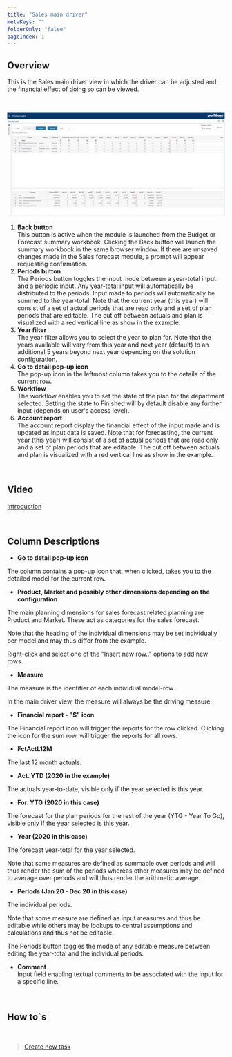 ```yaml
---
title: "Sales main driver"
metaKeys: ""
folderOnly: "false"
pageIndex: 1
---
```


## Overview
This is the Sales main driver view in which the driver can be adjusted and the financial effect of doing so can be viewed.

<br/>

![](img/SalesForecast.JPG)

1. **Back button** <br/>
This button is active when the module is launched from the Budget or Forecast summary workbook. Clicking the Back button will launch the summary workbook in the same browser window. If there are unsaved changes made in the Sales forecast module, a prompt will appear requesting confirmation.
2. **Periods button** <br/>
The Periods button toggles the input mode between a year-total input and a periodic input. Any year-total input will automatically be distributed to the periods. Input made to periods will automatically be summed to the year-total.
Note that the current year (this year) will consist of a set of actual periods that are read only and a set of plan periods that are editable. The cut off between actuals and plan is visualized with a red vertical line as show in the example.
3. **Year filter** <br/>
The year filter allows you to select the year to plan for. Note that the years available will vary from this year and next year (default) to an additional 5 years beyond next year depending on the solution configuration.
4. **Go to detail pop-up icon** <br/>
The pop-up icon in the leftmost column takes you to the details of the current row. 
5. **Workflow** <br/>
The workflow enables you to set the state of the plan for the department selected. Setting the state to Finished will by default disable any further input (depends on user's access level).
6. **Account report** <br/>
The account report display the financial effect of the input made and is updated as input data is saved.
Note that for forecasting, the current year (this year) will consist of a set of actual periods that are read only and a set of plan periods that are editable. The cut off between actuals and plan is visualized with a red vertical line as show in the example.

<br/>


## Video
[Introduction](https://profitbasedocs.blob.core.windows.net/enduserhelp/videos/ForecastSalesInput.mp4)<br/>

<br/>

## Column Descriptions 

- **Go to detail pop-up icon**<br/>

The column contains a pop-up icon that, when clicked, takes you to the detailed model for the current row.

- **Product, Market and possibly other dimensions depending on the configuration**<br/>

The main planning dimensions for sales forecast related planning are Product and Market. These act as categories for the sales forecast. 

Note that the heading of the individual dimensions may be set individually per model and may thus differ from the example.

Right-click and select one of the "Insert new row.." options to add new rows.

- **Measure**<br/>

The measure is the identifier of each individual model-row.

In the main driver view, the measure will always be the driving measure.

- **Financial report - "$" icon**<br/>

The Financial report icon will trigger the reports for the row clicked. Clicking the icon for the sum row, will trigger the reports for all rows.

- **FctActL12M**<br/>

The last 12 month actuals.

- **Act. YTD (2020 in the example)**<br/>

The actuals year-to-date, visible only if the year selected is this year.

- **For. YTG (2020 in this case)**<br/>

The forecast for the plan periods for the rest of the year (YTG - Year To Go), visible only if the year selected is this year.

- **Year (2020 in this case)**<br/>

The forecast year-total for the year selected.

Note that some measures are defined as summable over periods and will thus render the sum of the periods whereas other measures may be defined to average over periods and will thus render the arithmetic average.

- **Periods (Jan 20 - Dec 20 in this case)**<br/>

The individual periods. 

Note that some measure are defined as input measures and thus be editable while others may be lookups to central assumptions and calculations and thus not be editable.

The Periods button toggles the mode of any editable measure between editing the year-total and the individual periods.

- **Comment** <br/>
Input field enabling textual comments to be associated with the input for a specific line.

<br/>

## How to`s

<br/>

> [Create new task](../../workbooks/process-and-tasks/tasks/create-edit-task.md)<br/>



